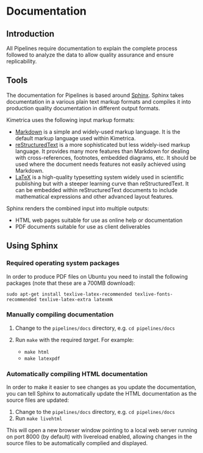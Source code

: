 # Documentation

## Introduction

All Pipelines require documentation to explain the complete process followed
to analyze the data to allow quality assurance and ensure replicability.

## Tools

The documentation for Pipelines is based around [Sphinx](http://www.sphinx-doc.org/en/stable/index.html).
Sphinx takes documentation in a various plain text markup formats and
compiles it into production quality documentation in different output formats.

Kimetrica uses the following input markup formats:

* [Markdown](http://commonmark.org/help/) is a simple and widely-used markup language. It is the default
markup language used within Kimetrica.
* [reStructuredText](http://docutils.sourceforge.net/docs/user/rst/quickref.html) is a more sophisticated
but less widely-ised markup language. It provides many more features than Markdown for dealing
with cross-references, footnotes, embedded diagrams, etc. It should be used where the document
needs features not easily achieved using Markdown.
* [LaTeX](https://www.sharelatex.com/learn/Mathematical_expressions) is a high-quality typesetting system
widely used in scientific publishing but with a steeper learning curve than reStructuredText. It can
be embedded within reStructuredText documents to include mathematical expressions and other advanced
layout features.

Sphinx renders the combined input into multiple outputs:

* HTML web pages suitable for use as online help or documentation
* PDF documents suitable for use as client deliverables

## Using Sphinx

### Required operating system packages

In order to produce PDF files on Ubuntu you need to install the following packages
(note that these are a 700MB download):

```
sudo apt-get install texlive-latex-recommended texlive-fonts-recommended texlive-latex-extra latexmk
```

### Manually compiling documentation

1. Change to the `pipelines/docs` directory, e.g. `cd pipelines/docs`
2. Run `make` with the required *target*. For example:

    * `make html`
    * `make latexpdf`

### Automatically compiling HTML documentation

In order to make it easier to see changes as you update the documentation,
you can tell Sphinx to automatically update the HTML documentation as the
source files are updated:


1. Change to the `pipelines/docs` directory, e.g. `cd pipelines/docs`
2. Run `make livehtml`

This will open a new browser window pointing to a local web server running
on port 8000 (by default) with livereload enabled, allowing changes in
the source files to be automatically complied and displayed.
